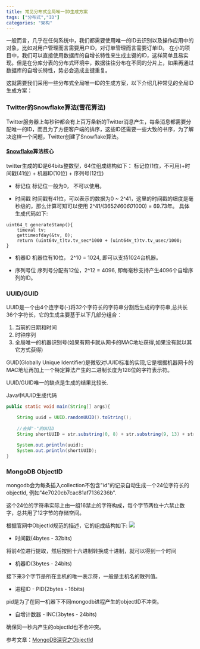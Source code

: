 ```yaml
---
title: 常见分布式全局唯一ID生成方案
tags: ["分布式","ID"]
categories: "架构"
---
```

一般而言，几乎在任何系统中，我们都需要使用唯一的ID去识别以及操作应用中的对象，比如对用户管理而言需要用户ID，对订单管理而言需要订单ID。
在小的项目中，我们可以直接使用数据库的自增长特性来生成主键的ID，这样简单且易实现。但是在分库分表的分布式环境中，数据往往分布在不同的分片上，如果再通过数据库的自增长特性，势必会造成主键重复。

这就需要我们采用一些分布式全局唯一ID的生成方案，以下介绍几种常见的全局ID生成方案：

### Twitter的Snowflake算法(雪花算法)
Twitter服务器上每秒钟都会有上百万条新的Twitter消息产生，每条消息都需要分配唯一的ID，而且为了方便客户端的排序，这些ID还需要一些大致的书序，为了解决这样一个问题，Twitter创建了Snowflake算法。

#### [Snowflake](https://github.com/twitter/snowflake/tree/snowflake-2010)算法核心 
twitter生成的ID是64bits整数型，64位组成结构如下：
标记位(1位，不可用)+时间戳(41位) + 机器ID(10位) + 序列号(12位)

* 标记位
标记位一般为0， 不可以使用。

* 时间戳
时间戳有41位，可以表示的数据为0 ~ 2^41，这里的时间戳的细度是毫秒级的，那么计算可知可以使用 2^41/(365*24*60*60*1000) = 69.73年。 
具体生成代码如下:
```
uint64_t generateStamp(){
	timeval tv;
	gettimeofday(&tv, 0);
	return (uint64v_t)tv.tv_sec*1000 + (uint64v_t)tv.tv_usec/1000;
}
```


* 机器ID
机器位有10位， 2^10 = 1024, 即可以支持1024台机器。

* 序列号位
序列号分配有12位，2^12 = 4096, 即每毫秒支持产生4096个自增序列的ID。

### UUID/GUID 
UUID是一个由4个连字号(-)将32个字符长的字符串分割后生成的字符串,总共长36个字符长，它的生成主要基于以下几部分组合：
1. 当前的日期和时间
2. 时钟序列
3. 全局唯一的机器识别号(如果有网卡就从网卡的MAC地址获得,如果没有就以其它方式获得)

GUID(Globally Unique Identifier)是微软对UUID标准的实现,它是根据机器网卡的MAC地址再加上一个特定算法产生的二进制长度为128位的字符表示符。

UUID/GUID唯一的缺点是生成的结果比较长.

Java中UUID生成代码
```Java
public static void main(String[] args){

	String uuid = UUID.randomUUID().toString();
	
	//去掉"-"的UUID
	String shortUUID = str.substring(0, 8) + str.substring(9, 13) + str.substring(14, 18) + str.substring(19, 23) + str.substring(24); 
	
	System.out.println(uuid);
	System.out.println(shortUUID);
}
```

### MongoDB ObjectID
mongodb会为每条插入collection不包含"id"的记录自动生成一个24位字符长的objectId, 例如"4e7020cb7cac81af7136236b".

这个24位的字符串实际上由一组16禁止的字符构成，每个字节两位十六禁止数字，总共用了12字节的存储空间。

根据官网中ObjectId规范的描述，它的组成结构如下:
![](http://pic002.cnblogs.com/images/2011/83478/2011091823160647.png)
*  时间戳(4bytes - 32bits)

将前4位进行提取，然后按照十六进制转换成十进制，就可以得到一个时间

*  机器ID(3bytes - 24bits)

接下来3个字节是所在主机的唯一表示符，一般是主机名的散列值。

*  进程ID - PID(2bytes - 16bits)

pid是为了在同一机器下不同mongodb进程产生的objectID不冲突。

*  自增计数器 - INC(3bytes - 24bits)

确保同一秒内产生的objectId也不会冲突。

参考文章：[MongoDB深究之ObjectId](http://www.cnblogs.com/xjk15082/archive/2011/09/18/2180792.html) 

